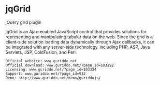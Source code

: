 jqGrid
======

jQuery grid plugin

jqGrid is an Ajax-enabled JavaScript control that provides solutions for 
representing and manipulating tabular data on the web. Since the grid is a 
client-side solution loading data dynamically through Ajax callbacks, it can be
integrated with any server-side technology, including PHP, ASP, Java Servlets, 
JSP, ColdFusion, and Perl.


    Official website: www.guriddo.net
    Official download: www.guriddo.net/?page_id=103292
    Licensing: www.guriddo.net/?page_id=103334
    Support: www.guriddo.net/?page_id=912
    Demo: http://www.guriddo.net/demo/guriddojs/


